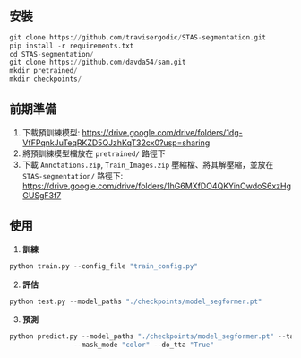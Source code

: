 ## 安裝
```python
git clone https://github.com/travisergodic/STAS-segmentation.git
pip install -r requirements.txt
cd STAS-segmentation/
git clone https://github.com/davda54/sam.git
mkdir pretrained/
mkdir checkpoints/
```

## 前期準備
1. 下載預訓練模型: https://drive.google.com/drive/folders/1dg-VfFPqnkJuTeqRKZD5QJzhKqT32cx0?usp=sharing
2. 將預訓練模型檔放在 `pretrained/` 路徑下
3. 下載 `Annotations.zip`, `Train_Images.zip` 壓縮檔、將其解壓縮，並放在 `STAS-segmentation/` 路徑下: https://drive.google.com/drive/folders/1hG6MXfDO4QKYinOwdoS6xzHgGUSgF3f7

## 使用
1. **訓練**
```python
python train.py --config_file "train_config.py"
```
2. **評估**
```python
python test.py --model_paths "./checkpoints/model_segformer.pt"
```
3. **預測**
```python
python predict.py --model_paths "./checkpoints/model_segformer.pt" --target_dir "./Public_Image/" \
                --mask_mode "color" --do_tta "True"
```
